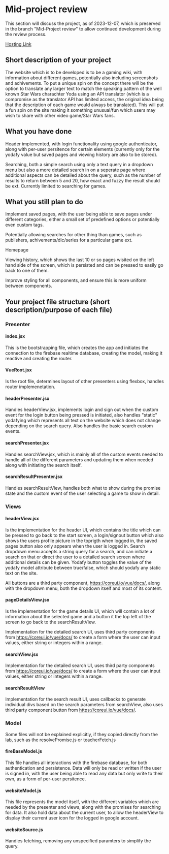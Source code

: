 # Mid-project review

This section will discuss the project, as of 2023-12-07, which is preserved in the branch "Mid-Project review" to allow continued development during the review process. 

[Hosting Link](https://iprog-tw3-53504.web.app/#/ "Yodas Gaming Wiki")

## Short description of your project

The website which is to be developed is to be a gaming wiki, with information about different games, potentially also including screenshots and achivements. To put a unique spin on the concept there will be the option to translate any larger text to match the speaking pattern of the well known Star Wars charachter Yoda using an API translator (which is a compromise as the translator API has limited access, the original idea being that the description of each game would always be translated). This will put a fun spin on the site making it something unusual/fun which users may wish to share with other video game/Star Wars fans. 

## What you have done

Header implemented, with login functionality using google authenticator, along with per-user persitence for certain elements (currently only for the yodafy value but saved pages and viewing history are also to be stored). 

Searching, both a simple search using only a text query in a dropdown menu but also a more detailed search in on a seperate page where additional aspects can be detailed about the query, such as the number of results to return between 5 and 20, how exact and fuzzy the result should be ext. Currently limited to searching for games. 



## What you still plan to do

Implement saved pages, with the user being able to save pages under different categories, either a small set of predefined options or potentially even custom tags. 

Potentially allowing searches for other thing than games, such as publishers, achivements/dlc/series for a particular game ext. 

Homepage

Viewing history, which shows the last 10 or so pages wisited on the left hand side of the screen,
which is persisted and can be pressed to easily go back to one of them. 

Improve styling for all components, and ensure this is more uniform between components. 

## Your project file structure (short description/purpose of each file)

### Presenter 

#### index.jsx

This is the bootstrapping file, which creates the app and initiates the connection to the firebase realtime database, creating the model, making it reactive and creating the router. 

#### VueRoot.jsx

Is the root file, determines layout of other presenters using flexbox, handles router implemenetation.

#### headerPresenter.jsx

Handles headerView.jsx, implements login and sign out when the custom event for the login button being pressed is initiated, also handles "static" yodafying which represents all text on the website which does not change depending on the search query. Also handles the basic search custom events.

#### searchPresenter.jsx

Handles searchView.jsx, which is mainly all of the custom events needed to handle all of the different parameters and updating them when needed along with initiating the search itself. 

#### searchResultPresenter.jsx

Handles searchResultView, handles both what to show during the promise state and the custom event of the user selecting a game to show in detail.

### Views 

#### headerView.jsx

Is the implementation for the header UI, which contains the title which can be pressed to go back to the start screen, a login/signout button which also shows the users profile picture in the toprigth when logged in, the saved pages button also only appears when the user is logged in. Search dropdown menu accepts a string query for a search, and can initiate a search on that or direct the user to a detailed search screen where additional details can be given. Yodafy button toggles the value of the yodafy model attribute between true/false, which should yodafy any static text on the site. 

All buttons are a third party component, https://coreui.io/vue/docs/, along with the dropdown menu, both the dropdown itself and most of its content. 

#### pageDetailsView.jsx

Is the implementation for the game details UI, which will contain a lot of information about the selected game and a button it the top left of the screen to go back to the searchResultView.

Implementation for the detailed search UI, uses third party components from https://coreui.io/vue/docs/ to create a form where the user can input values, either string or integers within a range. 

#### searchView.jsx

Implementation for the detailed search UI, uses third party components from https://coreui.io/vue/docs/ to create a form where the user can input values, either string or integers within a range. 

#### searchResultView

Implementation for the search result UI, uses callbacks to generate individual divs based on the search parameters from searchView, also uses third party component button from https://coreui.io/vue/docs/. 

### Model 

Some files will not be explained explicitly, if they copied directly from the lab, such as the resolvePromise.js or teacherFetch.js

#### fireBaseModel.js

This file handles all interactions with the firebase database, for both authentication and persistence. Data will only be read or written if the user is signed in, with the user being able to read any data but only write to their own, as a form of per-user persitence. 

#### websiteModel.js

This file represents the model itself, with the different variables which are needed by the presenter and views, along with the promises for searching for data. It also hold data about the current user, to allow the headerView to display their current user icon for the logged in google account. 

#### websiteSource.js

Handles fetching, removing any unspecified paramters to simplify the query. 
